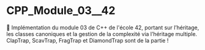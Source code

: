 # CPP_Module_03__42
🤖 Implémentation du module 03 de C++ de l'école 42, portant sur l’héritage, les classes canoniques et la gestion de la complexité via l’héritage multiple. ClapTrap, ScavTrap, FragTrap et DiamondTrap sont de la partie !
